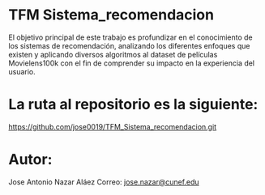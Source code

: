 # TFM Sistema_recomendacion
El objetivo principal de este trabajo es profundizar en el conocimiento de los sistemas de recomendación, analizando los diferentes enfoques que existen
y aplicando diversos algoritmos al dataset de películas Movielens100k con el fin de comprender su impacto en la experiencia del usuario.


# La ruta al repositorio es la siguiente:
https://github.com/jose0019/TFM_Sistema_recomendacion.git

# Autor:
Jose Antonio Nazar Aláez     Correo: jose.nazar@cunef.edu


